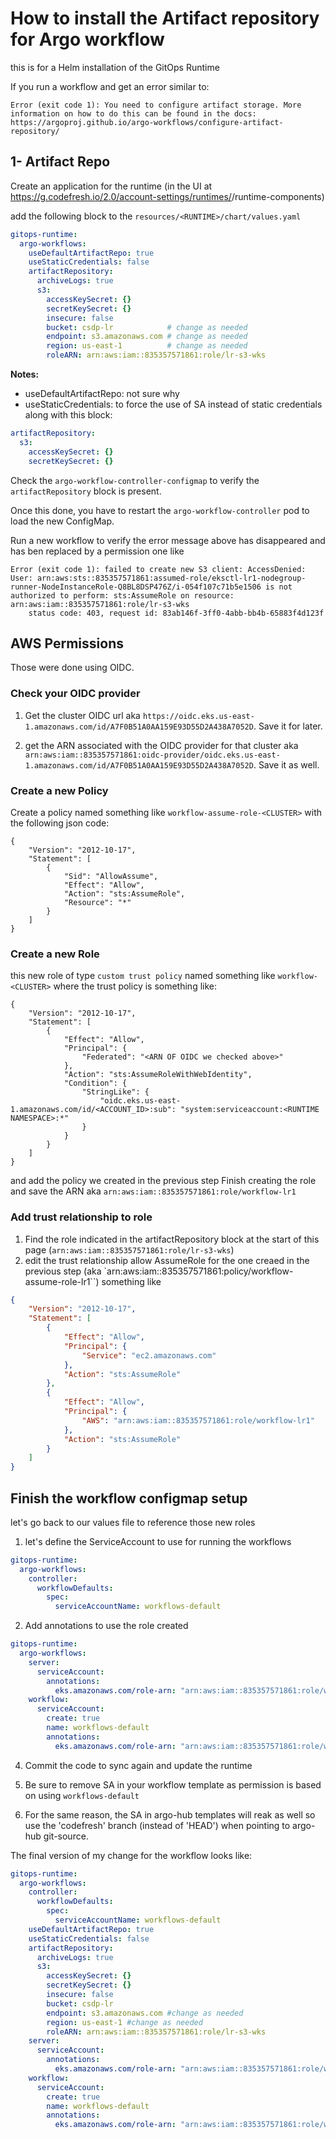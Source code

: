 # How to install the Artifact repository for Argo workflow

this is for a Helm installation of the GitOps Runtime

If you run a workflow and get an error similar to:
```
Error (exit code 1): You need to configure artifact storage. More information on how to do this can be found in the docs: https://argoproj.github.io/argo-workflows/configure-artifact-repository/  
```

## 1- Artifact Repo

Create an application for the runtime (in the UI at https://g.codefresh.io/2.0/account-settings/runtimes/<RUNTIME>/runtime-components)

add the following block to the `resources/<RUNTIME>/chart/values.yaml`

```yaml
gitops-runtime:
  argo-workflows:
    useDefaultArtifactRepo: true  
    useStaticCredentials: false   
    artifactRepository:
      archiveLogs: true
      s3:
        accessKeySecret: {}
        secretKeySecret: {}
        insecure: false
        bucket: csdp-lr            # change as needed
        endpoint: s3.amazonaws.com # change as needed
        region: us-east-1          # change as needed
        roleARN: arn:aws:iam::835357571861:role/lr-s3-wks

```

**Notes:**
  - useDefaultArtifactRepo: not sure why
  - useStaticCredentials: to force the use of SA instead of static credentials along with this block:
  ```yaml
  artifactRepository:
    s3:
      accessKeySecret: {}
      secretKeySecret: {}
  ```

Check the `argo-workflow-controller-configmap` to verify the `artifactRepository` block is present.

Once this done, you have to restart the `argo-workflow-controller` pod to load the new ConfigMap.

Run a new workflow to verify the error message above has disappeared and has ben replaced by a permission one like
```
Error (exit code 1): failed to create new S3 client: AccessDenied: User: arn:aws:sts::835357571861:assumed-role/eksctl-lr1-nodegroup-runner-NodeInstanceRole-Q8BL8DSP476Z/i-054f107c71b5e1506 is not authorized to perform: sts:AssumeRole on resource: arn:aws:iam::835357571861:role/lr-s3-wks
	status code: 403, request id: 83ab146f-3ff0-4abb-bb4b-65883f4d123f  
```

## AWS Permissions

Those were done using OIDC.

### Check your OIDC provider

1. Get the cluster OIDC url aka `https://oidc.eks.us-east-1.amazonaws.com/id/A7F0B51A0AA159E93D55D2A438A7052D`. Save it for later.

2. get the ARN associated with the OIDC provider for that cluster aka `arn:aws:iam::835357571861:oidc-provider/oidc.eks.us-east-1.amazonaws.com/id/A7F0B51A0AA159E93D55D2A438A7052D`. Save it as well.

### Create a new Policy

Create a policy named something like `workflow-assume-role-<CLUSTER>` with the following json code:
```
{
	"Version": "2012-10-17",
	"Statement": [
		{
			"Sid": "AllowAssume",
			"Effect": "Allow",
			"Action": "sts:AssumeRole",
			"Resource": "*"
		}
	]
}
```

### Create a new Role
this new role of type `custom trust policy` named something like `workflow-<CLUSTER>` where the trust policy is something like:
```
{
    "Version": "2012-10-17",
    "Statement": [
        {
            "Effect": "Allow",
            "Principal": {
                "Federated": "<ARN OF OIDC we checked above>"
            },
            "Action": "sts:AssumeRoleWithWebIdentity",
            "Condition": {
                "StringLike": {
                    "oidc.eks.us-east-1.amazonaws.com/id/<ACCOUNT_ID>:sub": "system:serviceaccount:<RUNTIME NAMESPACE>:*"
                }
            }
        }
    ]
}
```

and add the policy we created in the previous step
Finish creating the role and save the ARN aka `arn:aws:iam::835357571861:role/workflow-lr1`

### Add trust relationship to role

1. Find the role indicated in the artifactRepository block at the start of this page (`arn:aws:iam::835357571861:role/lr-s3-wks`)
2. edit the trust relationship allow AssumeRole for the one creaed in the previous step (aka `arn:aws:iam::835357571861:policy/workflow-assume-role-lr1``) something like

```json
{
    "Version": "2012-10-17",
    "Statement": [
        {
            "Effect": "Allow",
            "Principal": {
                "Service": "ec2.amazonaws.com"
            },
            "Action": "sts:AssumeRole"
        },
        {
            "Effect": "Allow",
            "Principal": {
                "AWS": "arn:aws:iam::835357571861:role/workflow-lr1"
            },
            "Action": "sts:AssumeRole"
        }
    ]
}
```

## Finish the workflow configmap setup

let's go back to our values file to reference those new roles

1. let's define the ServiceAccount to use for running the workflows
```yaml
gitops-runtime:
  argo-workflows:
    controller:
      workflowDefaults:
        spec:
          serviceAccountName: workflows-default
```
2. Add annotations to use the role created
```yaml
gitops-runtime:
  argo-workflows:
    server:
      serviceAccount:
        annotations:
          eks.amazonaws.com/role-arn: "arn:aws:iam::835357571861:role/workflow-lr1"
    workflow:
      serviceAccount:
        create: true
        name: workflows-default
        annotations:
          eks.amazonaws.com/role-arn: "arn:aws:iam::835357571861:role/workflow-lr1"    
```
4. Commit the code to sync again and update the runtime

5. Be sure to remove SA in your workflow template as permission is based on using `workflows-default`

6. For the same reason, the SA in argo-hub templates will reak as well so use the 'codefresh' branch (instead of 'HEAD') when pointing to argo-hub git-source.

The final version of my change for the workflow looks like:
```yaml
gitops-runtime:
  argo-workflows:
    controller:
      workflowDefaults:
        spec:
          serviceAccountName: workflows-default
    useDefaultArtifactRepo: true
    useStaticCredentials: false    
    artifactRepository:
      archiveLogs: true
      s3:
        accessKeySecret: {}
        secretKeySecret: {}
        insecure: false
        bucket: csdp-lr
        endpoint: s3.amazonaws.com #change as needed
        region: us-east-1 #change as needed
        roleARN: arn:aws:iam::835357571861:role/lr-s3-wks
    server:
      serviceAccount:
        annotations:
          eks.amazonaws.com/role-arn: "arn:aws:iam::835357571861:role/workflow-lr1"
    workflow:
      serviceAccount:
        create: true
        name: workflows-default
        annotations:
          eks.amazonaws.com/role-arn: "arn:aws:iam::835357571861:role/workflow-lr1"    

```
